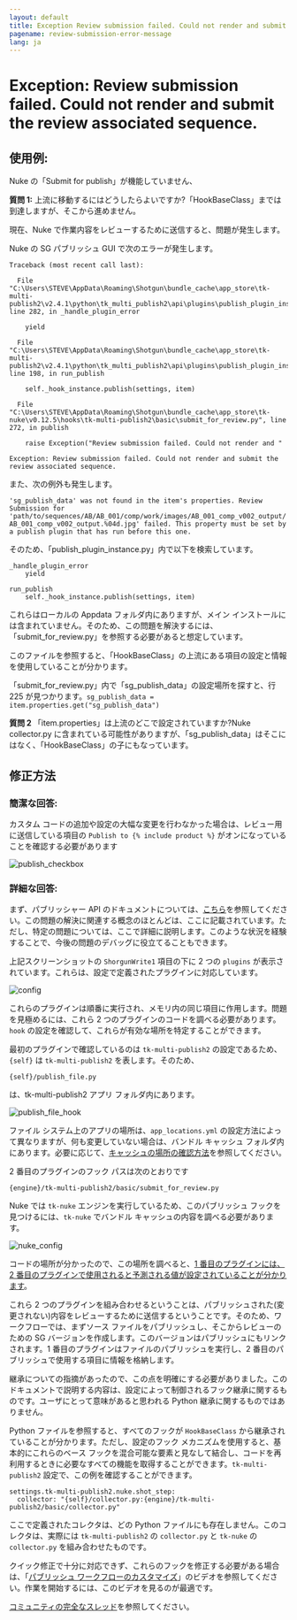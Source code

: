 ```yaml
---
layout: default
title: Exception Review submission failed. Could not render and submit the review associated sequence.
pagename: review-submission-error-message
lang: ja
---
```


# Exception: Review submission failed. Could not render and submit the review associated sequence.

## 使用例:

Nuke の「Submit for publish」が機能していません、

**質問 1:**
上流に移動するにはどうしたらよいですか?「HookBaseClass」までは到達しますが、そこから進めません。

現在、Nuke で作業内容をレビューするために送信すると、問題が発生します。

Nuke の SG パブリッシュ GUI で次のエラーが発生します。


    Traceback (most recent call last):

      File "C:\Users\STEVE\AppData\Roaming\Shotgun\bundle_cache\app_store\tk-multi-publish2\v2.4.1\python\tk_multi_publish2\api\plugins\publish_plugin_instance.py", line 282, in _handle_plugin_error

        yield

      File "C:\Users\STEVE\AppData\Roaming\Shotgun\bundle_cache\app_store\tk-multi-publish2\v2.4.1\python\tk_multi_publish2\api\plugins\publish_plugin_instance.py", line 198, in run_publish

        self._hook_instance.publish(settings, item)

      File "C:\Users\STEVE\AppData\Roaming\Shotgun\bundle_cache\app_store\tk-nuke\v0.12.5\hooks\tk-multi-publish2\basic\submit_for_review.py", line 272, in publish

        raise Exception("Review submission failed. Could not render and "

    Exception: Review submission failed. Could not render and submit the review associated sequence.

また、次の例外も発生します。

`'sg_publish_data' was not found in the item's properties. Review Submission for 'path/to/sequences/AB/AB_001/comp/work/images/AB_001_comp_v002_output/AB_001_comp_v002_output.%04d.jpg' failed. This property must be set by a publish plugin that has run before this one.`


そのため、「publish_plugin_instance.py」内で以下を検索しています。


    _handle_plugin_error
        yield

    run_publish
        self._hook_instance.publish(settings, item)

これらはローカルの Appdata フォルダ内にありますが、メイン インストールには含まれていません。そのため、この問題を解決するには、「submit_for_review.py」を参照する必要があると想定しています。

このファイルを参照すると、「HookBaseClass」の上流にある項目の設定と情報を使用していることが分かります。

「submit_for_review.py」内で「sg_publish_data」の設定場所を探すと、行 225 が見つかります。`sg_publish_data = item.properties.get("sg_publish_data")`

**質問 2**
「item.properties」は上流のどこで設定されていますか?Nuke collector.py に含まれている可能性がありますが、「sg_publish_data」はそこにはなく、「HookBaseClass」の子にもなっています。

## 修正方法

### 簡潔な回答:

カスタム コードの追加や設定の大幅な変更を行わなかった場合は、レビュー用に送信している項目の `Publish to {% include product %}` がオンになっていることを確認する必要があります

![publish_checkbox](images/review-submission-error-message-01.jpeg)

### 詳細な回答:

まず、パブリッシャー API のドキュメントについては、[こちら](https://developer.shotgunsoftware.com/tk-multi-publish2/)を参照してください。この問題の解決に関連する概念のほとんどは、ここに記載されています。ただし、特定の問題については、ここで詳細に説明します。このような状況を経験することで、今後の問題のデバッグに役立てることもできます。

上記スクリーンショットの `ShorgunWrite1` 項目の下に 2 つの `plugins` が表示されています。これらは、設定で定義されたプラグインに対応しています。

![config](images/review-submission-error-message-02.jpeg)

これらのプラグインは順番に実行され、メモリ内の同じ項目に作用します。問題を見極めるには、これら 2 つのプラグインのコードを調べる必要があります。`hook` の設定を確認して、これらが有効な場所を特定することができます。

最初のプラグインで確認しているのは `tk-multi-publish2` の設定であるため、`{self}` は `tk-multi-publish2` を表します。そのため、
```
{self}/publish_file.py
```
は、tk-multi-publish2 アプリ フォルダ内にあります。

![publish_file_hook](images/review-submission-error-message-03.jpeg)

ファイル システム上のアプリの場所は、`app_locations.yml` の設定方法によって異なりますが、何も変更していない場合は、バンドル キャッシュ フォルダ内にあります。必要に応じて、[キャッシュの場所の確認方法](https://developer.shotgunsoftware.com/ja/7c9867c0/)を参照してください。

2 番目のプラグインのフック パスは次のとおりです
```
{engine}/tk-multi-publish2/basic/submit_for_review.py
```
Nuke では `tk-nuke` エンジンを実行しているため、このパブリッシュ フックを見つけるには、`tk-nuke` でバンドル キャッシュの内容を調べる必要があります。

![nuke_config](images/review-submission-error-message-04.jpeg)

コードの場所が分かったので、この場所を調べると、[1 番目のプラグインには、2 番目のプラグインで使用されると予測される値が設定されていることが分かります](https://github.com/shotgunsoftware/tk-multi-publish2/blob/a83e35dbf1a85eac7c3abd7e7f5509a42a8b8cf1/hooks/publish_file.py#L425)。

これら 2 つのプラグインを組み合わせるということは、パブリッシュされた(変更されない)内容をレビューするために送信するということです。そのため、ワークフローでは、まずソース ファイルをパブリッシュし、そこからレビューのための SG バージョンを作成します。このバージョンはパブリッシュにもリンクされます。1 番目のプラグインはファイルのパブリッシュを実行し、2 番目のパブリッシュで使用する項目に情報を格納します。

継承についての指摘があったので、この点を明確にする必要がありました。このドキュメントで説明する内容は、設定によって制御されるフック継承に関するものです。ユーザにとって意味があると思われる Python 継承に関するものではありません。

Python ファイルを参照すると、すべてのフックが `HookBaseClass` から継承されていることが分かります。ただし、設定のフック メカニズムを使用すると、基本的にこれらのベース フックを混合可能な要素と見なして結合し、コードを再利用するときに必要なすべての機能を取得することができます。`tk-multi-publish2` 設定で、この例を確認することができます。

```
settings.tk-multi-publish2.nuke.shot_step:
  collector: "{self}/collector.py:{engine}/tk-multi-publish2/basic/collector.py"
```

ここで定義されたコレクタは、どの Python ファイルにも存在しません。このコレクタは、実際には `tk-multi-publish2` の `collector.py` と `tk-nuke` の `collector.py` を組み合わせたものです。

クイック修正で十分に対応できず、これらのフックを修正する必要がある場合は、「[パブリッシュ ワークフローのカスタマイズ](https://developer.shotgridsoftware.com/ja/869a6fab/#shotgrid-toolkit-webinar-videos)」のビデオを参照してください。作業を開始するには、このビデオを見るのが最適です。

[コミュニティの完全なスレッド](https://community.shotgridsoftware.com/t/nuke-submit-for-review-py/10026)を参照してください。

